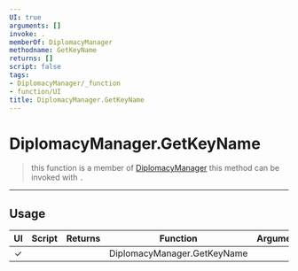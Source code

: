 ```yaml
---
UI: true
arguments: []
invoke: .
memberOf: DiplomacyManager
methodname: GetKeyName
returns: []
script: false
tags:
- DiplomacyManager/_function
- function/UI
title: DiplomacyManager.GetKeyName
---
```

# DiplomacyManager.GetKeyName
> this function is a member of [DiplomacyManager](civ-6/lua/DiplomacyManager.md)
> this method can be invoked with `.`
-----
## Usage
|  UI | Script | Returns | Function | Arguments |
|:---:|:------:|-------:|:--------:|:---------|
|✓| ||DiplomacyManager.GetKeyName||
